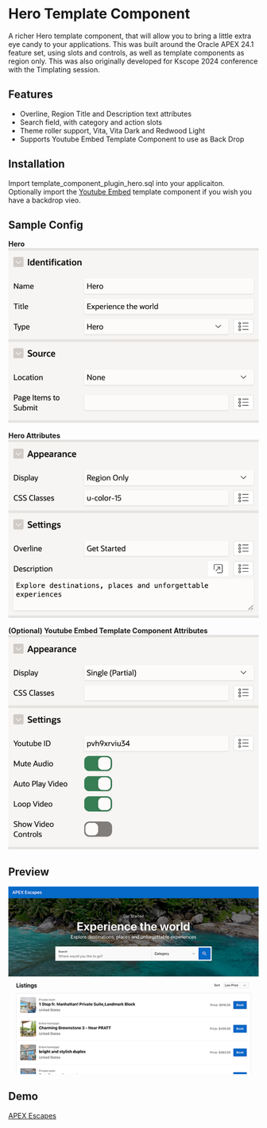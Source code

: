 # Hero Template Component
A richer Hero template component, that will allow you to bring a little extra eye candy to your applications. This was built around the Oracle APEX 24.1 feature set, using slots and controls, as well as template components as region only. This was also originally developed for Kscope 2024 conference with the Timplating session.

## Features
* Overline, Region Title and Description text attributes
* Search field, with category and action slots
* Theme roller support, Vita, Vita Dark and Redwood Light
* Supports Youtube Embed Template Component to use as Back Drop

## Installation
Import template_component_plugin_hero.sql into your applicaiton. Optionally import the [Youtube Embed](https://github.com/Vastyles/timplating-youtube-embed) template component if you wish you have a backdrop vieo.

## Sample Config

**Hero**
![Hero](docs/hero-region.png)

**Hero Attributes**
![Hero Attributes](docs/hero-attributes.png)

**(Optional) Youtube Embed Template Component Attributes**
![Youtube Embed Template Component Attributes](docs/youtube-attributes.png)

## Preview
![Hero Preview Screenshot](docs/preview.png)

## Demo
[APEX Escapes](https://apex.oracle.com/pls/apex/r/timplating/apex-escapes/)
